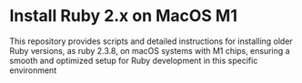 # Install Ruby 2.x on MacOS M1
This repository provides scripts and detailed instructions for installing older Ruby versions, as ruby 2.3.8, on macOS systems with M1 chips, ensuring a smooth and optimized setup for Ruby development in this specific environment
